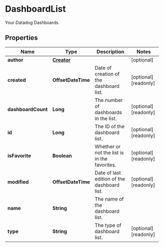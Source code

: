 

# DashboardList

Your Datadog Dashboards.

## Properties

Name | Type | Description | Notes
------------ | ------------- | ------------- | -------------
**author** | [**Creator**](Creator.md) |  |  [optional]
**created** | **OffsetDateTime** | Date of creation of the dashboard list. |  [optional] [readonly]
**dashboardCount** | **Long** | The number of dashboards in the list. |  [optional] [readonly]
**id** | **Long** | The ID of the dashboard list. |  [optional] [readonly]
**isFavorite** | **Boolean** | Whether or not the list is in the favorites. |  [optional] [readonly]
**modified** | **OffsetDateTime** | Date of last edition of the dashboard list. |  [optional] [readonly]
**name** | **String** | The name of the dashboard list. | 
**type** | **String** | The type of dashboard list. |  [optional] [readonly]



